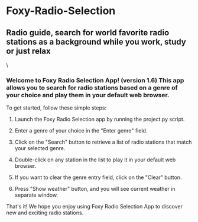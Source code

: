 # Foxy-Radio-Selection
## Radio guide, search for world favorite radio stations as a background while you work, study or just relax
\



### Welcome to Foxy Radio Selection App! (version 1.6) This app allows you to search for radio stations based on a genre of your choice and play them in your default web browser.
To get started, follow these simple steps:

1. Launch the Foxy Radio Selection app by running the project.py script.

2. Enter a genre of your choice in the "Enter genre" field.

3. Click on the "Search" button to retrieve a list of radio stations that match your selected genre.

4. Double-click on any station in the list to play it in your default web browser.

5. If you want to clear the genre entry field, click on the "Clear" button.

6. Press "Show weather" button, and you will see current weather in separate window. 



That's it! We hope you enjoy using Foxy Radio Selection App to discover new and exciting radio stations.
